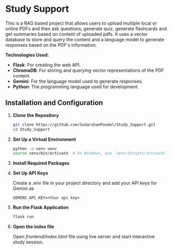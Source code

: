 # Study Support
This is a RAG based project that allows users to upload multiple local or online PDFs and then ask questions, generate quiz, generate flashcards and get summaries based on content of uploaded pdfs. It uses a vector database to store and query the content and a language model to generate responses based on the PDF's information.

**Technologies Used:** 
- **Flask**: For creating the web API.
- **ChromaDB**: For storing and querying vector representations of the PDF content.
- **Gemini**: For the language model used to generate responses.
- **Python**: The programming language used for development.

## Installation and Configuration

1. **Clone the Repository**

   ```bash
   git clone https://github.com/SudarshanPoudel/Study_Support.git
   cd Study_Support
   ```
2. **Set Up a Virtual Environment**

   ```bash
   python -m venv venv
   source venv/bin/activate  # On Windows, use `venv\Scripts\activate`
   ```

3. **Install Required Packages**

4. **Set Up API Keys**

   Create a .env file in your  project directory and add your API keys for Gemini as
   ```text
   GEMINI_API_KEY=<Your api key>
   ```
5. **Run the Flask Application**

   ```bash
   flask run
   ```

6. **Open the index file**

    Open *frontend/index.html* file using live server and start interactive study session. 
